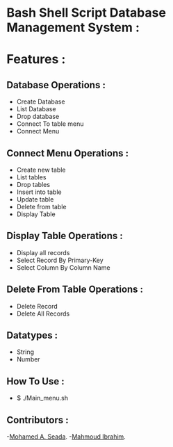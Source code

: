 # Bash Shell Script Database Management System : 

# Features :

## Database Operations :

- Create Database
- List Database
- Drop database
- Connect To table menu
- Connect Menu

## Connect Menu Operations :

  - Create new table 
  - List tables
  - Drop tables
  - Insert into table
  - Update table
  - Delete from table
  - Display Table
  
##  Display Table Operations :

   - Display all records
   - Select Record By Primary-Key
   - Select Column By Column Name

## Delete From Table Operations :

 - Delete Record
 - Delete All Records 

## Datatypes :

- String
- Number

## How To Use :

- $ ./Main_menu.sh

## Contributors :

-[Mohamed A. Seada](https://github.com/seada98).
-[Mahmoud Ibrahim](https://github.com/mahmoud-24).

